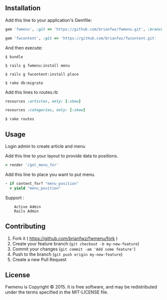 ## Installation

Add this line to your application's Gemfile:

```ruby
gem 'fwmenu', :git => 'https://github.com/brianfwz/fwmenu.git', :branch => "v2"
```
```ruby
gem 'fwcontent', :git => 'https://github.com/brianfwz/fwcontent.git'
```
And then execute:

    $ bundle

    $ rails g fwmenu:install menu

    $ rails g fwcontent:install place

    $ rake db:migrate

Add this lines to routes.rb 

```ruby
resources :articles, only: [:show]
```
```ruby
resources :categories, only: [:show]
```

    $ rake routes

## Usage

Login admin to create article and menu 

Add this line to your layout to provide data to positions. 

```ruby
= render '/get_menu_for'
```
Add this line to place you want to put menu.

```ruby
- if content_for? "menu_position"
  = yield "menu_position"
```

Support :

		Active Admin
		Rails Admin

## Contributing

1. Fork it ( https://github.com/brianfwz/fwmenu/fork   )
2. Create your feature branch (`git checkout -b my-new-feature`)
3. Commit your changes (`git commit -am 'Add some feature'`)
4. Push to the branch (`git push origin my-new-feature`)
5. Create a new Pull Request

## License
Fwmenu is Copyright © 2015. It is free software, and may be redistributed under the terms specified in the MIT-LICENSE file.